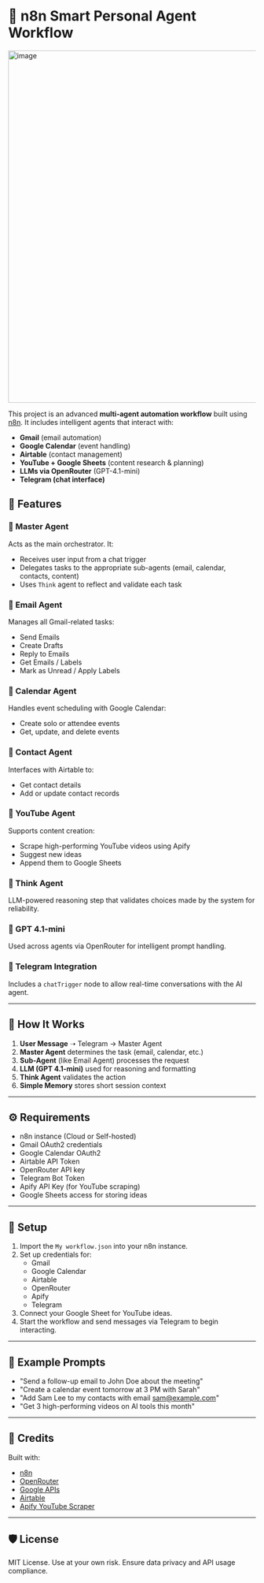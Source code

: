 # 🤖 n8n Smart Personal Agent Workflow

<img width="1701" height="715" alt="image" src="https://github.com/user-attachments/assets/1795bb02-0333-47cc-82c0-2441bc0a4f48" />


This project is an advanced **multi-agent automation workflow** built using [n8n](https://n8n.io). It includes intelligent agents that interact with:
- **Gmail** (email automation)
- **Google Calendar** (event handling)
- **Airtable** (contact management)
- **YouTube + Google Sheets** (content research & planning)
- **LLMs via OpenRouter** (GPT-4.1-mini)
- **Telegram (chat interface)**

## 📌 Features

### 🔹 Master Agent
Acts as the main orchestrator. It:
- Receives user input from a chat trigger
- Delegates tasks to the appropriate sub-agents (email, calendar, contacts, content)
- Uses `Think` agent to reflect and validate each task

### 🔹 Email Agent
Manages all Gmail-related tasks:
- Send Emails
- Create Drafts
- Reply to Emails
- Get Emails / Labels
- Mark as Unread / Apply Labels

### 🔹 Calendar Agent
Handles event scheduling with Google Calendar:
- Create solo or attendee events
- Get, update, and delete events

### 🔹 Contact Agent
Interfaces with Airtable to:
- Get contact details
- Add or update contact records

### 🔹 YouTube Agent
Supports content creation:
- Scrape high-performing YouTube videos using Apify
- Suggest new ideas
- Append them to Google Sheets

### 🔹 Think Agent
LLM-powered reasoning step that validates choices made by the system for reliability.

### 🔹 GPT 4.1-mini
Used across agents via OpenRouter for intelligent prompt handling.

### 🔹 Telegram Integration
Includes a `chatTrigger` node to allow real-time conversations with the AI agent.

---

## 🧠 How It Works

1. **User Message** ➝ Telegram → Master Agent
2. **Master Agent** determines the task (email, calendar, etc.)
3. **Sub-Agent** (like Email Agent) processes the request
4. **LLM (GPT 4.1-mini)** used for reasoning and formatting
5. **Think Agent** validates the action
6. **Simple Memory** stores short session context

---

## ⚙️ Requirements

- n8n instance (Cloud or Self-hosted)
- Gmail OAuth2 credentials
- Google Calendar OAuth2
- Airtable API Token
- OpenRouter API key
- Telegram Bot Token
- Apify API Key (for YouTube scraping)
- Google Sheets access for storing ideas

---

## 🏁 Setup

1. Import the `My workflow.json` into your n8n instance.
2. Set up credentials for:
   - Gmail
   - Google Calendar
   - Airtable
   - OpenRouter
   - Apify
   - Telegram
3. Connect your Google Sheet for YouTube ideas.
4. Start the workflow and send messages via Telegram to begin interacting.

---

## 📒 Example Prompts

- "Send a follow-up email to John Doe about the meeting"
- "Create a calendar event tomorrow at 3 PM with Sarah"
- "Add Sam Lee to my contacts with email sam@example.com"
- "Get 3 high-performing videos on AI tools this month"

---

## 🧩 Credits

Built with:
- [n8n](https://n8n.io)
- [OpenRouter](https://openrouter.ai)
- [Google APIs](https://developers.google.com/)
- [Airtable](https://airtable.com)
- [Apify YouTube Scraper](https://apify.com/streamers/youtube-scraper)

---

## 🛡️ License

MIT License. Use at your own risk. Ensure data privacy and API usage compliance.

